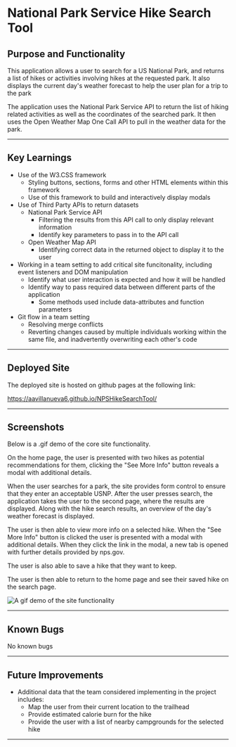 # National Park Service Hike Search Tool

## Purpose and Functionality

This application allows a user to search for a US National Park, and returns a list of hikes or activities involving hikes at the requested park. It also displays the current day's weather forecast to help the user plan for a trip to the park

The application uses the National Park Service API to return the list of hiking related activities as well as the coordinates of the searched park. It then uses the Open Weather Map One Call API to pull in the weather data for the park.

---

## Key Learnings

- Use of the W3.CSS framework
  - Styling buttons, sections, forms and other HTML elements within this framework
  - Use of this framework to build and interactively display modals
- Use of Third Party APIs to return datasets
  - National Park Service API
    - Filtering the results from this API call to only display relevant information
    - Identify key parameters to pass in to the API call
  - Open Weather Map API
    - Identifying correct data in the returned object to display it to the user
- Working in a team setting to add critical site funcitonality, including event listeners and DOM manipulation
  - Identify what user interaction is expected and how it will be handled
  - Identify way to pass required data between different parts of the application
    - Some methods used include data-attributes and function parameters
- Git flow in a team setting
  - Resolving merge conflicts
  - Reverting changes caused by multiple individuals working within the same file, and inadvertently overwriting each other's code

---

## Deployed Site

The deployed site is hosted on github pages at the following link:

https://aavillanueva6.github.io/NPSHikeSearchTool/

---

## Screenshots

Below is a .gif demo of the core site functionality.

On the home page, the user is presented with two hikes as potential recommendations for them, clicking the "See More Info" button reveals a modal with additional details.

When the user searches for a park, the site provides form control to ensure that they enter an acceptable USNP. After the user presses search, the application takes the user to the second page, where the results are displayed. Along with the hike search results, an overview of the day's weather forecast is displayed.

The user is then able to view more info on a selected hike. When the "See More Info" button is clicked the user is presented with a modal with additional details. When they click the link in the modal, a new tab is opened with further details provided by nps.gov.

The user is also able to save a hike that they want to keep.

The user is then able to return to the home page and see their saved hike on the search page.

![A gif demo of the site functionality](./assets/images/NPSHikeSearchToolDemo.gif)

---

## Known Bugs

No known bugs

---

## Future Improvements

- Additional data that the team considered implementing in the project includes:
  - Map the user from their current location to the trailhead
  - Provide estimated calorie burn for the hike
  - Provide the user with a list of nearby campgrounds for the selected hike

---
